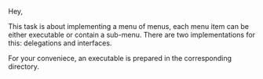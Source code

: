 Hey,

This task is about implementing a menu of menus, each menu item can be either executable or contain a sub-menu.
There are two implementations for this: delegations and interfaces.

For your conveniece, an executable is prepared in the corresponding directory.
